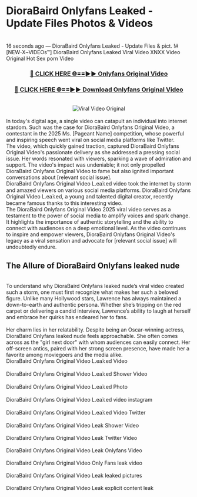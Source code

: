 # DioraBaird Onlyfans Leaked - Update Files Photos & Videos 
<br>
16 seconds ago — DioraBaird Onlyfans Leaked - Update Files & pict. !#[NEW-X~VIDEOs™] DioraBaird Onlyfans Leaked Viral Video XNXX Video Original Hot Sex porn Video
<br>
<div align="center">
<h3><a href="http://freeplayer.one?title=DioraBaird&ref=25OR" rel="nofollow">🔴 CLICK HERE 🌐==►► Onlyfans Original Video</a></h3>
<h3><a href="http://freeplayer.one?title=DioraBaird&ref=25OR" rel="nofollow">🔴 CLICK HERE 🌐==►► Download Onlyfans Original Video</a></h3>
<br>
<a href="http://freeplayer.one?title=DioraBaird&ref=25OR" rel="nofollow" data-target="animated-image.originalLink"><img src="https://i.ibb.co.com/xMMVF88/686577567.gif" alt="Viral Video Original" style="max-width: 100%; display: inline-block;" data-target="animated-image.originalImage"></a>
</div>
<br>
In today's digital age, a single video can catapult an individual into internet stardom. Such was the case for DioraBaird Onlyfans Original Video, a contestant in the 2025 Ms. [Pageant Name] competition, whose powerful and inspiring speech went viral on social media platforms like Twitter.
<br>
The video, which quickly gained traction, captured DioraBaird Onlyfans Original Video's passionate delivery as she addressed a pressing social issue. Her words resonated with viewers, sparking a wave of admiration and support. The video's impact was undeniable; it not only propelled DioraBaird Onlyfans Original Video to fame but also ignited important conversations about [relevant social issue].
<br>
DioraBaird Onlyfans Original Video L.ea𝚔ed video took the internet by storm and amazed viewers on various social media platforms. DioraBaird Onlyfans Original Video L.ea𝚔ed, a young and talented digital creator, recently became famous thanks to this interesting video.
<br>
The DioraBaird Onlyfans Original Video 2025 viral video serves as a testament to the power of social media to amplify voices and spark change. It highlights the importance of authentic storytelling and the ability to connect with audiences on a deep emotional level. As the video continues to inspire and empower viewers, DioraBaird Onlyfans Original Video's legacy as a viral sensation and advocate for [relevant social issue] will undoubtedly endure.
<br>
<h2>The Allure of DioraBaird Onlyfans leaked nude</h2>
<br>
To understand why DioraBaird Onlyfans leaked nude’s viral video created such a storm, one must first recognize what makes her such a beloved figure. Unlike many Hollywood stars, Lawrence has always maintained a down-to-earth and authentic persona. Whether she’s tripping on the red carpet or delivering a candid interview, Lawrence’s ability to laugh at herself and embrace her quirks has endeared her to fans.
<br><br>
Her charm lies in her relatability. Despite being an Oscar-winning actress, DioraBaird Onlyfans leaked nude feels approachable. She often comes across as the "girl next door" with whom audiences can easily connect. Her off-screen antics, paired with her strong screen presence, have made her a favorite among moviegoers and the media alike.
<br>
DioraBaird Onlyfans Original Video L.ea𝚔ed Video
<br><br>
DioraBaird Onlyfans Original Video L.ea𝚔ed Shower Video
<br><br>
DioraBaird Onlyfans Original Video L.ea𝚔ed Photo
<br><br>
DioraBaird Onlyfans Original Video L.ea𝚔ed video instagram
<br><br>
DioraBaird Onlyfans Original Video L.ea𝚔ed Video Twitter
<br><br>
DioraBaird Onlyfans Original Video Leak Shower Video
<br><br>
DioraBaird Onlyfans Original Video Leak Twitter Video
<br><br>
DioraBaird Onlyfans Original Video Leak Onlyfans Video
<br><br>
DioraBaird Onlyfans Original Video Only Fans leak video
<br><br>
DioraBaird Onlyfans Original Video Leak leaked pictures
<br><br>
DioraBaird Onlyfans Original Video Leak explicit content leak